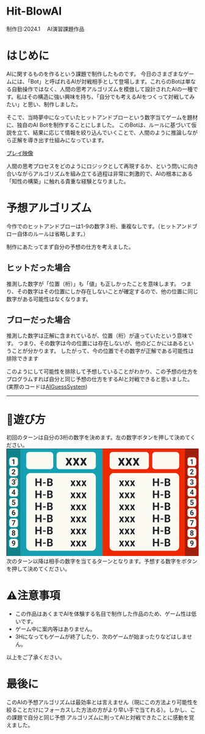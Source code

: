# Hit-BlowAI

制作日:2024.1　
AI演習課題作品

# はじめに
AIに関するものを作るという課題で制作したものです。
今日のさまざまなゲームには、「Bot」と呼ばれるAIが対戦相手として登場します。これらのBotは単なる自動操作ではなく、人間の思考アルゴリズムを模倣して設計されたAIの一種です。私はその構造に強い興味を持ち、「自分でも考えるAIをつくって対戦してみたい」と思い、制作しました。

そこで、当時夢中になっていたヒットアンドブローという数字当てゲームを題材に、独自のAI Botを制作することにしました。
このBotは、ルールに基づいて仮説を立て、結果に応じて情報を絞り込んでいくことで、人間のように推論しながら正解を導き出す仕組みになっています。

[プレイ映像](https://youtu.be/03C6ezi362A)

人間の思考プロセスをどのようにロジックとして再現するか、という問いに向き合いながらアルゴリズムを組み立てる過程は非常に刺激的で、AIの根本にある「知性の構築」に触れる貴重な経験となりました。

# 予想アルゴリズム
今作でのヒットアンドブローは1-9の数字３桁、重複なしです。（ヒットアンドブロー自体のルールは省略します。）

制作にあたってまず自分の予想の仕方を考えました。

## ヒットだった場合
推測した数字が「位置（桁）」も「値」も正しかったことを意味します。
つまり、その数字はその位置にしか存在しないことが確定するので、他の位置に同じ数字がある可能性はなくなります。

## ブローだった場合
推測した数字は正解に含まれているが、位置（桁）が違っていたという意味です。
つまり、その数字は今の位置には存在しないが、他のどこかにはあるということが分かります。
したがって、今の位置でその数字が正解である可能性は排除できます

このようにして可能性を排除して予想していることがわかり、この予想の仕方をプログラムすれば自分と同じ予想の仕方をするAIと対戦できると思いました。
(実際のコードは[AIGuessSystem](Assets/Scripts/AIGuessSystem.cs))

---

# 🚀遊び方
初回のターンは自分の3桁の数字を決めます。左の数字ボタンを押して決めてください。  
<img src="./docs/SetNum.gif" alt="GIFサンプル" width="800" />  
次のターン以降は相手の数字を当てるターンとなります。予想する数字をボタンを押して決めてください。

# ⚠️注意事項
-  この作品はあくまでAIを体験する名目で制作した作品のため、ゲーム性は低いです。
-  ゲーム中に案内等はありません。
-  3Hになってもゲームが終了したり、次のゲームが始まったりなどはしません。

以上をご了承ください。

# 最後に
このAIの予想アルゴリズムは最効率とは言えません（現にこの方法より可能性を絞ることだけにフォーカスした方法の方がより早い手で当てれる）。しかし、この課題で自分と同じ予想
アルゴリズムに則ってAIと対戦できたことに感動を覚えました。
